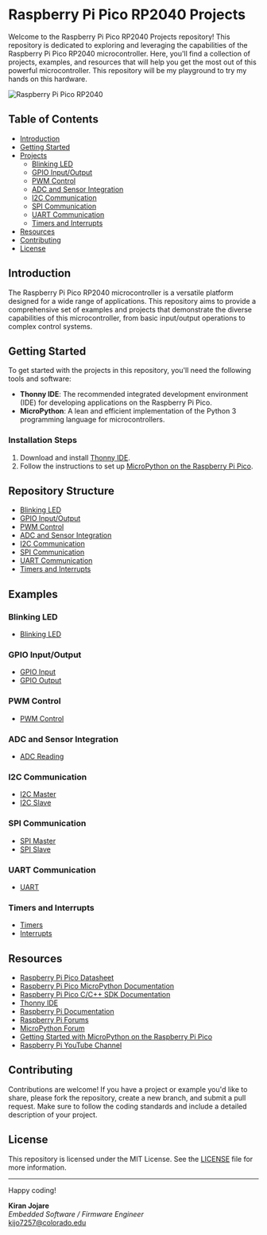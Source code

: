 # Raspberry Pi Pico RP2040 Projects

Welcome to the Raspberry Pi Pico RP2040 Projects repository! This repository is dedicated to exploring and leveraging the capabilities of the Raspberry Pi Pico RP2040 microcontroller. Here, you'll find a collection of projects, examples, and resources that will help you get the most out of this powerful microcontroller. This repository will be my playground to try my hands on this hardware.

![Raspberry Pi Pico RP2040](https://th.bing.com/th/id/R.ae44a450da7727a396d8ee9640aab30a?rik=H99V486FNDkr6A&riu=http%3a%2f%2fwww.technoblogy.com%2fpictures%2fkvm%2frp2040topsmall.jpg&ehk=ohJOpc5B4a2gDK5bby%2bL3hrQhUvyPuluIpEHy7cz9%2bQ%3d&risl=&pid=ImgRaw&r=0)

## Table of Contents
- [Introduction](#introduction)
- [Getting Started](#getting-started)
- [Projects](#projects)
  - [Blinking LED](#blinking-led)
  - [GPIO Input/Output](#gpio-input-output)
  - [PWM Control](#pwm-control)
  - [ADC and Sensor Integration](#adc-and-sensor-integration)
  - [I2C Communication](#i2c-communication)
  - [SPI Communication](#spi-communication)
  - [UART Communication](#uart-communication)
  - [Timers and Interrupts](#timers-and-interrupts)
- [Resources](#resources)
- [Contributing](#contributing)
- [License](#license)

## Introduction
The Raspberry Pi Pico RP2040 microcontroller is a versatile platform designed for a wide range of applications. This repository aims to provide a comprehensive set of examples and projects that demonstrate the diverse capabilities of this microcontroller, from basic input/output operations to complex control systems.

## Getting Started
To get started with the projects in this repository, you'll need the following tools and software:
- **Thonny IDE**: The recommended integrated development environment (IDE) for developing applications on the Raspberry Pi Pico.
- **MicroPython**: A lean and efficient implementation of the Python 3 programming language for microcontrollers.

### Installation Steps
1. Download and install [Thonny IDE](https://thonny.org/).
2. Follow the instructions to set up [MicroPython on the Raspberry Pi Pico](https://projects.raspberrypi.org/en/projects/getting-started-with-the-pico).

## Repository Structure

- [Blinking LED](#blinking-led)
- [GPIO Input/Output](#gpio-input-output)
- [PWM Control](#pwm-control)
- [ADC and Sensor Integration](#adc-and-sensor-integration)
- [I2C Communication](#i2c-communication)
- [SPI Communication](#spi-communication)
- [UART Communication](#uart-communication)
- [Timers and Interrupts](#timers-and-interrupts)

## Examples

### Blinking LED
- [Blinking LED](https://github.com/kiranj26/Raspberry-Pi-Pico-RP2040-Projects/tree/main/examples/Blinking_LED)

### GPIO Input/Output
- [GPIO Input](https://github.com/kiranj26/Raspberry-Pi-Pico-RP2040-Projects/tree/main/examples/GPIO/Input)
- [GPIO Output](https://github.com/kiranj26/Raspberry-Pi-Pico-RP2040-Projects/tree/main/examples/GPIO/Output)

### PWM Control
- [PWM Control](https://github.com/kiranj26/Raspberry-Pi-Pico-RP2040-Projects/tree/main/examples/PWM)

### ADC and Sensor Integration
- [ADC Reading](https://github.com/kiranj26/Raspberry-Pi-Pico-RP2040-Projects/tree/main/examples/ADC)

### I2C Communication
- [I2C Master](https://github.com/kiranj26/Raspberry-Pi-Pico-RP2040-Projects/tree/main/examples/I2C/Master)
- [I2C Slave](https://github.com/kiranj26/Raspberry-Pi-Pico-RP2040-Projects/tree/main/examples/I2C/Slave)

### SPI Communication
- [SPI Master](https://github.com/kiranj26/Raspberry-Pi-Pico-RP2040-Projects/tree/main/examples/SPI/Master)
- [SPI Slave](https://github.com/kiranj26/Raspberry-Pi-Pico-RP2040-Projects/tree/main/examples/SPI/Slave)

### UART Communication
- [UART](https://github.com/kiranj26/Raspberry-Pi-Pico-RP2040-Projects/tree/main/examples/UART)

### Timers and Interrupts
- [Timers](https://github.com/kiranj26/Raspberry-Pi-Pico-RP2040-Projects/tree/main/examples/Timers)
- [Interrupts](https://github.com/kiranj26/Raspberry-Pi-Pico-RP2040-Projects/tree/main/examples/Interrupts)

## Resources
- [Raspberry Pi Pico Datasheet](https://datasheets.raspberrypi.org/pico/pico-datasheet.pdf)
- [Raspberry Pi Pico MicroPython Documentation](https://docs.micropython.org/en/latest/rp2/quickref.html)
- [Raspberry Pi Pico C/C++ SDK Documentation](https://raspberrypi.github.io/pico-sdk-doxygen/)
- [Thonny IDE](https://thonny.org/)
- [Raspberry Pi Documentation](https://www.raspberrypi.org/documentation/)
- [Raspberry Pi Forums](https://www.raspberrypi.org/forums/)
- [MicroPython Forum](https://forum.micropython.org/)
- [Getting Started with MicroPython on the Raspberry Pi Pico](https://projects.raspberrypi.org/en/projects/getting-started-with-the-pico)
- [Raspberry Pi YouTube Channel](https://www.youtube.com/user/RaspberryPiBeginners)

## Contributing
Contributions are welcome! If you have a project or example you'd like to share, please fork the repository, create a new branch, and submit a pull request. Make sure to follow the coding standards and include a detailed description of your project.

## License
This repository is licensed under the MIT License. See the [LICENSE](LICENSE) file for more information.

---

Happy coding!

**Kiran Jojare**  
*Embedded Software / Firmware Engineer*  
kijo7257@colorado.edu
